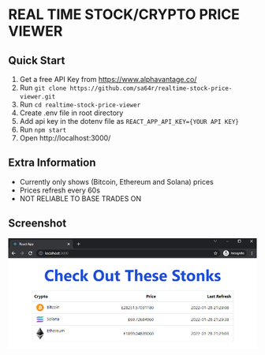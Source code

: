 # REAL TIME STOCK/CRYPTO PRICE VIEWER

## Quick Start
1. Get a free API Key from https://www.alphavantage.co/
2. Run ``` git clone https://github.com/sa64r/realtime-stock-price-viewer.git ```
3. Run ``` cd realtime-stock-price-viewer ```
4. Create .env file in root directory
5. Add api key in the dotenv file as ``` REACT_APP_API_KEY={YOUR API KEY} ```
6. Run ``` npm start ```
7. Open http://localhost:3000/


## Extra Information
- Currently only shows (Bitcoin, Ethereum and Solana) prices
- Prices refresh every 60s
- NOT RELIABLE TO BASE TRADES ON


## Screenshot
![Landing Page](assets/LandingPage.png)
